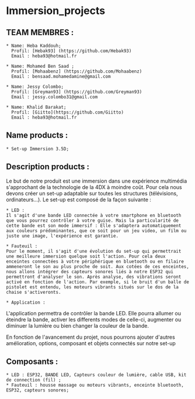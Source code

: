 # Immersion_projects

## TEAM MEMBRES :
	* Name: Heba Kaddouh; 
	  Profil: [Hebak93] (https://github.com/Hebak93)
	  Email : heba93@hotmail.fr
	  
	* Name: Mohamed Ben Saad ;
	  Profil: [Mohaabenz] (https://github.com/Mohaabenz)
	  Email : bensaad.mohamedamine@gmail.com

	* Name: Jessy Colombo; 
	  Profil: [Greyman93] (https://github.com/Greyman93)
	  Email : jessy.colombo31@gmail.com
	  
	* Name: Khalid Barakat; 
	  Profil: [Giitto](https://github.com/Giitto)
	  Email : heba93@hotmail.fr
	  
## Name products :
	* Set-up Immersion 3.5D;

## Description products :

Le but de notre produit est une immersion dans une expérience multimédia s'approchant de la technologie de la 4DX à moindre coût.
Pour cela nous devons créer un set-up adaptable sur toutes les structures (télévisions, ordinateurs...). Le set-up est composé de la façon suivante :	
	
	* LED : 
	Il s'agit d'une bande LED connectée à votre smartphone en bluetooth que vous pourrez contrôler à votre guise. Mais la particularité de cette bande est son mode immersif : Elle s'adaptera automatiquement aux couleurs prédominantes, que ce soit pour un jeu video, un film ou juste une image, l'expérience est garantie. 
	
	* Fauteuil : 
	Pour le moment, il s'agit d'une évolution du set-up qui permettrait une meilleure immersion quelque soit l'action. Pour cela deux enceintes connectées à votre périphérique en bluetooth ou en filaire ammeneront le son au plus proche de soit. Aux cotées de ces enceintes, nous allons intégrer des capteurs sonores liés à notre ESP32 qui permettront d'analyser le son. Après analyse, des vibrations seront activé en fonction de l'action. Par exemple, si le bruit d'un balle de pistolet est entendu, les moteurs vibrants situés sur le dos de la chaise s'activeronts. 

	* Application :  
L'application permettra de contrôler la bande LED. Elle pourra allumer ou éteindre la bande, activer les differents modes de celle-ci, augmenter ou diminuer la lumière ou bien changer la couleur de la bande.

En fonction de l'avancement du projet, nous pourrons ajouter d'autres amélioration, options, composant et objets connectés sur notre set-up

## Composants :
	* LED : ESP32, BANDE LED, Capteurs couleur de lumière, cable USB, kit de connection (fil) ;
	* Fauteuil : housse massage ou moteurs vibrants, enceinte bluetooth, ESP32, capteurs sonores; 



	  
	  
